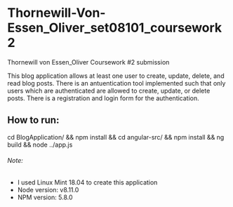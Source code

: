 # Thornewill-Von-Essen_Oliver_set08101_coursework2
Thornewill von Essen_Oliver Coursework #2 submission

This blog application allows at least one user to create, update, delete, and read blog posts. There is an antuentication tool implemented such that only users which are authenticated are allowed to create, update, or delete posts. There is a registration and login form for the authentication.

## How to run: 
cd BlogApplication/ && npm install && cd angular-src/ && npm install && ng build && node ../app.js

###### Note: 
- I used Linux Mint 18.04 to create this application
- Node version: v8.11.0
- NPM version: 5.8.0

